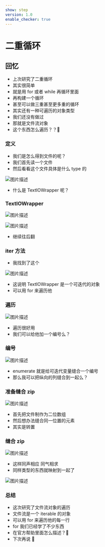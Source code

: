 ```yaml
---
show: step
version: 1.0
enable_checker: true
---
```


# 二重循环

## 回忆

- 上次研究了二重循环
- 其实很简单
- 就是用 for 或者 while 再循环里面
- 再构建一个循环
- 甚至可以做三重甚至更多重的循环
- 其实还有一种可遍历的对象类型
- 我们还没有做过
- 那就是文件流对象
- 这个东西怎么遍历？？🤔

### 定义

- 我们是怎么得到文件的呢？
- 我们首先读一个文件
- 然后看看这个文件具体是什么 type 的

![图片描述](https://doc.shiyanlou.com/courses/uid1190679-20211011-1633956068396)

- 什么是 TextIOWrapper 呢？

### TextIOWrapper

![图片描述](https://doc.shiyanlou.com/courses/uid1190679-20211011-1633957157884)

![图片描述](https://doc.shiyanlou.com/courses/uid1190679-20211011-1633957166532)

- 继续往后翻

### iter 方法

- 我找到了这个

![图片描述](https://doc.shiyanlou.com/courses/uid1190679-20211011-1633957201999)

- 这说明 TextIOWrapper 是一个可迭代的对象
- 可以用 for 来遍历他

### 遍历

![图片描述](https://doc.shiyanlou.com/courses/uid1190679-20211011-1633957276251)

- 遍历很好用
- 我们可以给他加一个编号么？

### 编号

![图片描述](https://doc.shiyanlou.com/courses/uid1190679-20211011-1633957376053)

- enumerate 就是给可迭代变量缝合一个编号
- 那么我可以把纵向的列缝合到一起么？

### 准备缝合 zip

![图片描述](https://doc.shiyanlou.com/courses/uid1190679-20211011-1633958241633)

- 首先把文件制作为二位数组
- 然后想办法缝合同一位置的元素
- 其实是转置

### 缝合 zip

![图片描述](https://doc.shiyanlou.com/courses/uid1190679-20211011-1633958317886)

- 这样同声相应 同气相求
- 同样类型的东西就映射到一起了

![图片描述](https://doc.shiyanlou.com/courses/uid1190679-20211011-1633958585440)

### 总结

- 这次研究了文件流对象的遍历
- 文件流是一个 iterable 的对象
- 可以用 for 来遍历他的每一行
- for 我们已经学了不少东西
- 在官方帮助里面怎么描述？🤔
- 下次再说 👋
